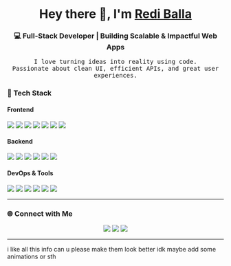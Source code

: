 <!-- Profile Header -->
<h1 align="center">Hey there 👋, I'm <a href="https://reddydb-portfolio.netlify.app" target="_blank">Redi Balla</a></h1>
<h3 align="center">💻 Full-Stack Developer | Building Scalable & Impactful Web Apps</h3>

<p align="center">
  <samp>
    I love turning ideas into reality using code. <br/>
    Passionate about clean UI, efficient APIs, and great user experiences.
  </samp>
</p>

### 🧰 Tech Stack

#### Frontend
<p align="left">
  <img src="https://img.shields.io/badge/-JavaScript-F7DF1E?style=flat-square&logo=javascript&logoColor=000" />
  <img src="https://img.shields.io/badge/-TypeScript-3178C6?style=flat-square&logo=typescript&logoColor=fff" />
  <img src="https://img.shields.io/badge/-React-61DAFB?style=flat-square&logo=react&logoColor=000" />
  <img src="https://img.shields.io/badge/-Redux_Toolkit-764ABC?style=flat-square&logo=redux&logoColor=fff" />
  <img src="https://img.shields.io/badge/-TailwindCSS-38BDF8?style=flat-square&logo=tailwindcss&logoColor=000" />
  <img src="https://img.shields.io/badge/-HTML5-E34F26?style=flat-square&logo=html5&logoColor=fff" />
  <img src="https://img.shields.io/badge/-CSS3-1572B6?style=flat-square&logo=css3&logoColor=fff" />
</p>

#### Backend
<p align="left">
  <img src="https://img.shields.io/badge/-Node.js-339933?style=flat-square&logo=node.js&logoColor=fff" />
  <img src="https://img.shields.io/badge/-Express.js-000000?style=flat-square&logo=express&logoColor=fff" />
  <img src="https://img.shields.io/badge/-NestJS-E0234E?style=flat-square&logo=nestjs&logoColor=fff" />
  <img src="https://img.shields.io/badge/-MongoDB-47A248?style=flat-square&logo=mongodb&logoColor=fff" />
  <img src="https://img.shields.io/badge/-Mongoose-880000?style=flat-square&logo=mongoose&logoColor=fff" />
  <img src="https://img.shields.io/badge/-REST_API-02569B?style=flat-square&logo=postman&logoColor=fff" />
</p>

#### DevOps & Tools
<p align="left">
  <img src="https://img.shields.io/badge/-AWS-232F3E?style=flat-square&logo=amazon-aws&logoColor=fff" />
  <img src="https://img.shields.io/badge/-Git-F05032?style=flat-square&logo=git&logoColor=fff" />
  <img src="https://img.shields.io/badge/-GitHub-181717?style=flat-square&logo=github&logoColor=fff" />
  <img src="https://img.shields.io/badge/-VS_Code-007ACC?style=flat-square&logo=visual-studio-code&logoColor=fff" />
  <img src="https://img.shields.io/badge/-Postman-FF6C37?style=flat-square&logo=postman&logoColor=fff" />
  <img src="https://img.shields.io/badge/-Docker-2496ED?style=flat-square&logo=docker&logoColor=fff" />
</p>

---

### 🌐 Connect with Me

<p align="center">
  <a href="https://reddydb-portfolio.netlify.app/" target="_blank"><img src="https://img.shields.io/badge/Portfolio-%2312100E.svg?style=for-the-badge&logo=vercel&logoColor=white" /></a>
  <a href="https:[//www.linkedin.com/in/redi-balla](https://www.linkedin.com/in/redi-balla-04758529b/)" target="_blank"><img src="https://img.shields.io/badge/LinkedIn-%230A66C2.svg?style=for-the-badge&logo=linkedin&logoColor=white" /></a>
  <a href="mailto:redi.balla@example.com"><img src="https://img.shields.io/badge/Email-%23EA4335.svg?style=for-the-badge&logo=gmail&logoColor=white" /></a>
</p>

---

i like all this info can u please make them look better idk maybe add some animations or sth
